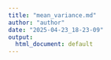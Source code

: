 ```yaml
---
title: "mean_variance.md"
author: "author"
date: "2025-04-23_18-23-09"
output:
  html_document: default
---
```

